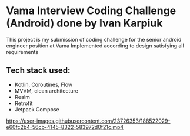 # Vama Interview Coding Challenge (Android) done by Ivan Karpiuk

This project is my submission of coding challenge for the senior android engineer position at Vama
Implemented according to design satisfying all requirements

## Tech stack used:
* Kotlin, Coroutines, Flow
* MVVM, clean architecture
* Realm
* Retrofit
* Jetpack Compose

https://user-images.githubusercontent.com/23726353/188522029-e60fc2b4-56cb-4145-8322-583972d0f21c.mp4

